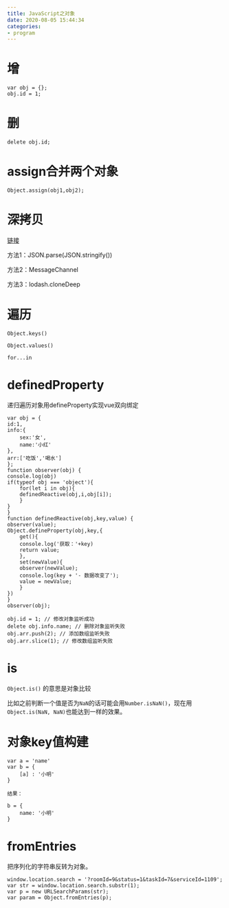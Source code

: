 ```yaml
---
title: JavaScript之对象
date: 2020-08-05 15:44:34
categories: 
- program
---
```


# 增

```
var obj = {};
obj.id = 1;
```


# 删

```
delete obj.id;
```

# assign合并两个对象

```
Object.assign(obj1,obj2);
```

# 深拷贝

[链接](https://firefly1984982452.github.io/2020/07/31/JavaScript%E6%B7%B1%E6%8B%B7%E8%B4%9D%E6%B5%85%E6%8B%B7%E8%B4%9D%E5%85%A8%E6%9E%90/)

方法1：JSON.parse(JSON.stringify())

方法2：MessageChannel

方法3：lodash.cloneDeep


# 遍历

`Object.keys()`

`Object.values()`

`for...in`

# definedProperty

递归遍历对象用defineProperty实现vue双向绑定

```
var obj = {
id:1,
info:{
    sex:'女',
    name:'小红'
},
arr:['吃饭','喝水']
};
function observer(obj) {
console.log(obj)
if(typeof obj === 'object'){
    for(let i in obj){
    definedReactive(obj,i,obj[i]);
    }
}
}
function definedReactive(obj,key,value) {
observer(value);
Object.defineProperty(obj,key,{
    get(){
    console.log('获取：'+key)
    return value;
    },
    set(newValue){
    observer(newValue);
    console.log(key + '- 数据改变了');
    value = newValue;
    }
})
}
observer(obj);

obj.id = 1; // 修改对象监听成功
delete obj.info.name; // 删除对象监听失败
obj.arr.push(2); // 添加数组监听失败
obj.arr.slice(1); // 修改数组监听失败

```

# is

`Object.is()` 的意思是对象比较

比如之前判断一个值是否为`NaN`的话可能会用`Number.isNaN()`，现在用`Object.is(NaN, NaN)`也能达到一样的效果。


# 对象key值构建

```
var a = 'name'
var b = {
    [a] : '小明'
}

结果：

b = {
    name: '小明'
}
```

# fromEntries

把序列化的字符串反转为对象。

```
window.location.search = '?roomId=9&status=1&taskId=7&serviceId=1109';
var str = window.location.search.substr(1);
var p = new URLSearchParams(str);
var param = Object.fromEntries(p);
```
